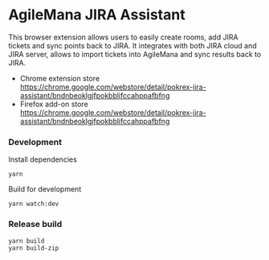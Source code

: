 # AgileMana JIRA Assistant

This browser extension allows users to easily create rooms, add JIRA tickets and sync points back to JIRA.
It integrates with both JIRA cloud and JIRA server, allows to import tickets into AgileMana and sync results back to JIRA.

+ Chrome extension store https://chrome.google.com/webstore/detail/pokrex-jira-assistant/bndnbeoklgjfpokbblifccahppafbfng
+ Firefox add-on store https://chrome.google.com/webstore/detail/pokrex-jira-assistant/bndnbeoklgjfpokbblifccahppafbfng

### Development

Install dependencies
```
yarn
```

Build for development
```
yarn watch:dev
```

### Release build
```
yarn build
yarn build-zip
```
